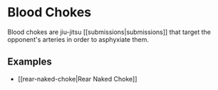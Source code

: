 # Blood Chokes
Blood chokes are jiu-jitsu [[submissions|submissions]] that target the opponent's arteries in order to asphyxiate them. 

## Examples
- [[rear-naked-choke|Rear Naked Choke]]


